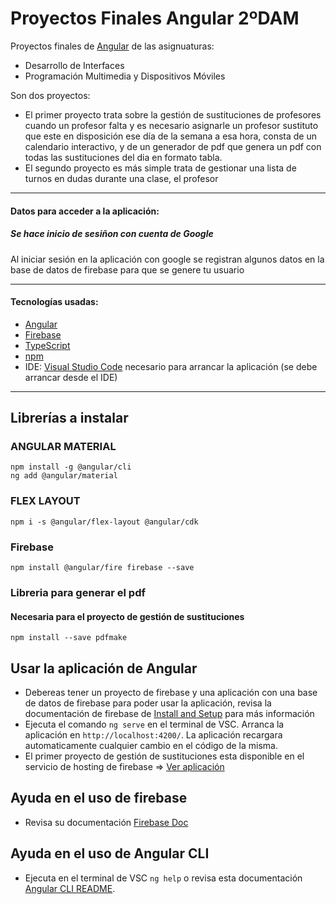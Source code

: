 # Proyectos Finales Angular 2ºDAM
Proyectos finales de [Angular](https://angular.io/ "Angular.io") de las asignuaturas:
* Desarrollo de Interfaces
* Programación Multimedia y Dispositivos Móviles 

Son dos proyectos:
* El primer proyecto trata sobre la gestión de sustituciones de profesores cuando un profesor falta y es necesario asignarle un profesor sustituto que este en disposición ese día de la semana a esa hora, consta de un calendario interactivo, y de un generador de pdf que genera un pdf con todas las sustituciones del dia en formato tabla.
* El segundo proyecto es más simple trata de gestionar una lista de turnos en dudas durante una clase, el profesor 

***

#### Datos para acceder a la aplicación:

##### Se hace inicio de sesiñon con cuenta de Google
Al iniciar sesión en la aplicación con google se registran algunos datos en la base de datos de firebase para que se genere tu usuario

***

#### Tecnologías usadas:
* [Angular](https://angular.io/ "Angular.io")
* [Firebase](https://firebase.google.com/?hl=es-419 "Firebase de Google")
* [TypeScript](https://www.typescriptlang.org/ "TypeScript.org")
* [npm](https://www.npmjs.com/)
* IDE: [Visual Studio Code](https://code.visualstudio.com/) necesario para arrancar la aplicación (se debe arrancar desde el IDE)

***


## Librerías a instalar

### ANGULAR MATERIAL
    npm install -g @angular/cli
    ng add @angular/material

### FLEX LAYOUT
    npm i -s @angular/flex-layout @angular/cdk

### Firebase
    npm install @angular/fire firebase --save

### Libreria para generar el pdf
#### Necesaria para el proyecto de gestión de sustituciones
    npm install --save pdfmake

## Usar la aplicación de Angular

* Debereas tener un proyecto de firebase y una aplicación con una base de datos de firebase para poder usar la aplicación, revisa la documentación de firebase de [Install and Setup](https://github.com/angular/angularfire/blob/master/docs/install-and-setup.md "Instalación y setup de firebase") para más información
* Ejecuta el comando `ng serve` en el terminal de VSC. Arranca la aplicación en `http://localhost:4200/`. La aplicación recargara automaticamente cualquier cambio en el código de la misma.
* El primer proyecto de gestión de sustituciones esta disponible en el servicio de hosting de firebase => [Ver aplicación](https://pfagestionsustituciones.firebaseapp.com/session/signin "proyecto de gestión de profesores")


## Ayuda en el uso de firebase

* Revisa su documentación [Firebase Doc](https://firebase.google.com/docs?hl=es-419 "Firebase github doc")

## Ayuda en el uso de Angular CLI

* Ejecuta en el terminal de VSC `ng help` o revisa esta documentación [Angular CLI README](https://github.com/angular/angular-cli/blob/master/README.md).
